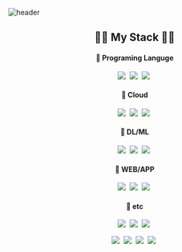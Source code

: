 ![header](https://capsule-render.vercel.app/api?type=waving&color=B897FF&height=170&section=header&text=Fast01%20Github&fontSize=50&fontColor=FFFFFF&animation=twinkling)

<h2 align="center">👩‍💻 My Stack 👩‍💻</h2>
  <h4 align="center">🍟 Programing Languge </h4>
  <p align="center">
  <img src="https://img.shields.io/badge/Python-007396?style=flat-square&Color=8AA4FF&logo=Python&logoColor=white"/></a>&nbsp 
  <img src="https://img.shields.io/badge/C++-00599C?style=flat-square&logo=C%2B%2B&logoColor=white"/></a>&nbsp 
  <img src="https://img.shields.io/badge/C-A8B9CC?style=flat-square&logo=C&logoColor=white"/></a>&nbsp 
  </p>
  <h4 align="center">🍟 Cloud </h4>
  <p align="center">
  <img src="https://img.shields.io/badge/aws-333664?style=flat-square&logo=amazon-aws&logoColor=white"/></a>&nbsp 
  <img src="https://img.shields.io/badge/GCP-4285F4?style=flat-square&logo=Google-Cloud&logoColor=white"/></a>&nbsp 
  <img src="https://img.shields.io/badge/naver cloud platform-03C75A?style=flat-square&logo=Naver&logoColor=white"/></a>&nbsp 
  </p>
  <h4 align="center">🍟 DL/ML </h4>
  <p align="center">
  <img src="https://img.shields.io/badge/TensorFlow-FF6F00?style=flat-square&logo=TensorFlow&logoColor=white"/></a>&nbsp 
  <img src="https://img.shields.io/badge/PyTorch-EE4C2C?style=flat-square&logo=PyTorch&logoColor=white"/></a>&nbsp 
  <img src="https://img.shields.io/badge/aws-333664?style=flat-square&logo=amazon-aws&logoColor=white"/></a>&nbsp 
  </p>
  <h4 align="center">🍟 WEB/APP </h4>
  <p align="center">
  <img src="https://img.shields.io/badge/Django-092E20?style=flat-square&logo=Django&logoColor=white"/></a>&nbsp
  <img src="https://img.shields.io/badge/Flutter-02569B?style=flat-square&logo=Flutter&logoColor=white"/></a>&nbsp
  <img src="https://img.shields.io/badge/Flask-000000?style=flat-square&logo=Flask&logoColor=white"/></a>&nbsp 
  </p>
  <h4 align="center">🍟 etc </h4>
  <p align="center">
  <img src="https://img.shields.io/badge/Mysql-E6B91E?style=flat-square&logo=MySql&logoColor=white"/></a>&nbsp 
  <img src="https://img.shields.io/badge/Microsoft SQL Server-CC2927?style=flat-square&logo=Microsoft-SQL-Server&logoColor=white"/></a>&nbsp 
  <img src="https://img.shields.io/badge/Firebase-FFCA28?style=flat-square&logo=Firebase&logoColor=white"/></a>&nbsp 
  </p>
  <p align="center">
  <img src="https://img.shields.io/badge/Raspberry Pi-A22846?style=flat-square&logo=Raspberry-Pi&logoColor=white"/></a>&nbsp 
  <img src="https://img.shields.io/badge/Linux-FCC624?style=flat-square&logo=Linux&logoColor=white"/></a>&nbsp 
  <img src="https://img.shields.io/badge/Anaconda-44A833?style=flat-square&logo=Anaconda&logoColor=white"/></a>&nbsp 
  <img src="https://img.shields.io/badge/Jupyter-F37626?style=flat-square&logo=Jupyter&logoColor=white"/></a>&nbsp 
  </p>




